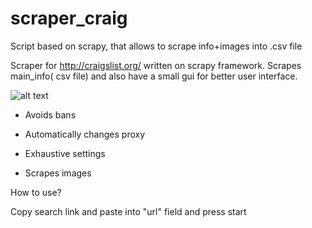 # scraper_craig
Script based on scrapy, that allows to scrape info+images into .csv file

Scraper for http://craigslist.org/ written on scrapy framework.
Scrapes main_info( csv file) and also have a small gui for better user interface.

![alt text](https://i.snag.gy/6Q0xvt.jpg)

- Avoids bans

- Automatically changes proxy

- Exhaustive settings

- Scrapes images 

How to use? 

Copy search link and paste into "url" field and press start
